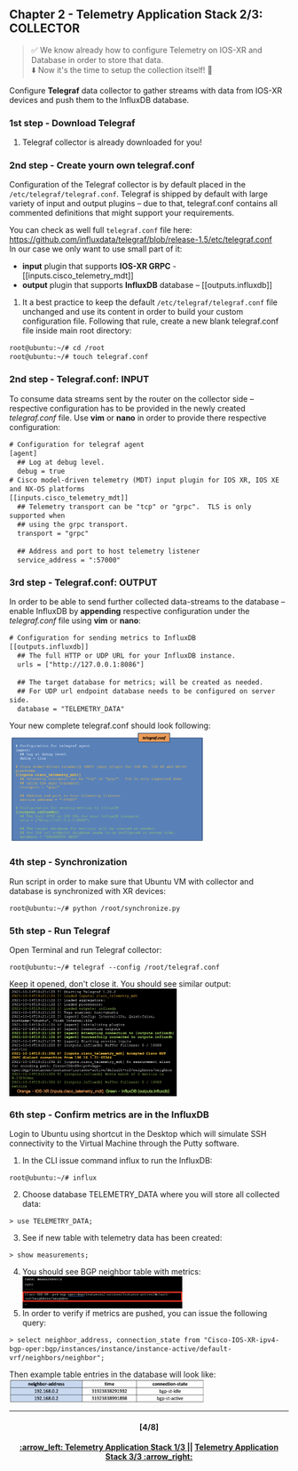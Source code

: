 ## Chapter 2 - Telemetry Application Stack 2/3: COLLECTOR

> :white_check_mark: We know already how to configure Telemetry on IOS-XR and Database in order to store that data.  
> :arrow_down: Now it's the time to setup the collection itself! :clap: <br>

Configure **Telegraf** data collector to gather streams with data from IOS-XR devices and push them to the InfluxDB database.  

### 1st step - Download Telegraf
1. Telegraf collector is already downloaded for you!

### 2nd step - Create yourn own telegraf.conf
Configuration of the Telegraf collector is by default placed in the `/etc/telegraf/telegraf.conf`. Telegraf is shipped by default with large variety of input and output plugins – due to that, telegraf.conf  contains all commented definitions that might support your requirements.

You can check as well full `telegraf.conf` file here: https://github.com/influxdata/telegraf/blob/release-1.5/etc/telegraf.conf  
In our case we only want to use small part of it: 
-	**input** plugin that supports **IOS-XR GRPC** - [[inputs.cisco_telemetry_mdt]]
-	**output** plugin that supports **InfluxDB** database – [[outputs.influxdb]]

1.	It a best practice to keep the default `/etc/telegraf/telegraf.conf` file unchanged and use its content in order to build your custom configuration file. Following that rule, create a new blank telegraf.conf file inside main root directory:  
```console
root@ubuntu:~/# cd /root
root@ubuntu:~/# touch telegraf.conf
```

### 2nd step - Telegraf.conf: INPUT
To consume data streams sent by the router on the collector side – respective configuration has to be provided in the newly created *telegraf.conf* file. Use **vim** or **nano** in order to provide there respective configuration:  
```console
# Configuration for telegraf agent
[agent]
  ## Log at debug level.
  debug = true
# Cisco model-driven telemetry (MDT) input plugin for IOS XR, IOS XE and NX-OS platforms
[[inputs.cisco_telemetry_mdt]]
  ## Telemetry transport can be "tcp" or "grpc".  TLS is only supported when
  ## using the grpc transport.
  transport = "grpc"

  ## Address and port to host telemetry listener
  service_address = ":57000"
```

### 3rd step - Telegraf.conf: OUTPUT
In order to be able to send further collected data-streams to the database – enable InfluxDB by **appending** respective configuration under the *telegraf.conf* file using **vim** or **nano**:  
```console
# Configuration for sending metrics to InfluxDB
[[outputs.influxdb]]
  ## The full HTTP or UDP URL for your InfluxDB instance.
  urls = ["http://127.0.0.1:8086"]

  ## The target database for metrics; will be created as needed.
  ## For UDP url endpoint database needs to be configured on server side.
  database = "TELEMETRY_DATA"
```
Your new complete telegraf.conf should look following:  
<img align="center" width=70% src="/readme/2B_3.png"></img>

### 4th step - Synchronization
Run script in order to make sure that Ubuntu VM with collector and database is synchronized with XR devices:
```console
root@ubuntu:~/# python /root/synchronize.py
```

### 5th step - Run Telegraf
Open Terminal and run Telegraf collector: 
```console
root@ubuntu:~/# telegraf --config /root/telegraf.conf
```

Keep it opened, don't close it. You should see similar output:  
<img align="center" width=60% src="/readme/2B_4.png"></img>

### 6th step - Confirm metrics are in the InfluxDB
Login to Ubuntu using shortcut in the Desktop which will simulate SSH connectivity to the Virtual Machine through the Putty software.  

1. In the CLI issue command influx to run the InfluxDB:
```console
root@ubuntu:~/# influx
```
2. Choose database TELEMETRY_DATA where you will store all collected data: 
```console
> use TELEMETRY_DATA;
```
3. See if new table with telemetry data has been created:
```console
> show measurements;
```
4. You should see BGP neighbor table with metrics:  
<img align="center" width=60% src="/readme/2B_5.png"></img>
5. In order to verify if metrics are pushed, you can issue the following query:
```console
> select neighbor_address, connection_state from "Cisco-IOS-XR-ipv4-bgp-oper:bgp/instances/instance/instance-active/default-vrf/neighbors/neighbor";
```
Then example table entries in the database will look like:  
<img align="center" width=70% src="/readme/2B_2.png"></img>

---
<h4 align="center">[4/8]</h4>
<h4 align="center"> <a href="/readme/2.md"> :arrow_left: Telemetry Application Stack 1/3 </a> || <a href="/readme/4.md"> Telemetry Application Stack 3/3 :arrow_right: </a> </h4>
